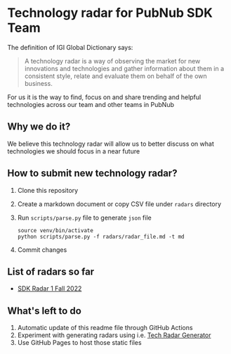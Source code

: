 # Technology radar for PubNub SDK Team

The definition of IGI Global Dictionary says:

> A technology radar is a way of observing the market for new innovations and technologies and gather information about them in a consistent style, relate and evaluate them on behalf of the own business.

For us it is the way to find, focus on and share trending and helpful technologies across our team and other teams in PubNub

## Why we do it?

We believe this technology radar will allow us to better discuss on what technologies we should focus in a near future
## How to submit new technology radar?

1. Clone this repository
1. Create a markdown document or copy CSV file under `radars` directory
1. Run `scripts/parse.py` file to generate `json` file

    ```
    source venv/bin/activate
    python scripts/parse.py -f radars/radar_file.md -t md
    ```
2. Commit changes

## List of radars so far
<!-- list below is auto generated. do not modify anything between list-start and list-end -->
<!-- list-start -->
* [SDK Radar 1 Fall 2022](https://radar.thoughtworks.com/?sheetId=https%3A%2F%2Fraw.githubusercontent.com%2Fseba-aln%2Fpn.sdk.tech-radar%2Fmain%2Foutput%2Fsdk-radar-1-fall-2022.json)
<!-- list-end -->

## What's left to do

1. Automatic update of this readme file through GitHub Actions
2. Experiment with generating radars using i.e. [Tech Radar Generator](https://github.com/dprgarner/tech-radar-generator)
3. Use GitHub Pages to host those static files